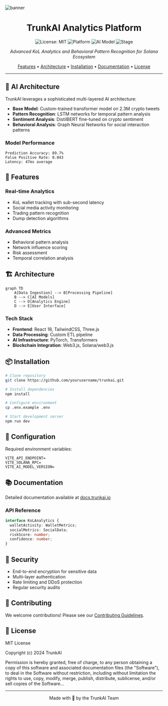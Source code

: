 ![banner](./nouveau_projet(5).png)

<div align="center">

# TrunkAI Analytics Platform

![License: MIT](https://img.shields.io/badge/License-MIT-yellow.svg)
![Platform](https://img.shields.io/badge/platform-Solana-blue)
![AI Model](https://img.shields.io/badge/AI-Transformer%20Architecture-green)
![Stage](https://img.shields.io/badge/stage-Alpha%20v0.1.0-red)

*Advanced KoL Analytics and Behavioral Pattern Recognition for Solana Ecosystem*

[Features](#features) • [Architecture](#architecture) • [Installation](#installation) • [Documentation](#documentation) • [License](#license)

</div>

---

## 🧠 AI Architecture

TrunkAI leverages a sophisticated multi-layered AI architecture:

- **Base Model**: Custom-trained transformer model on 2.3M crypto tweets
- **Pattern Recognition**: LSTM networks for temporal pattern analysis
- **Sentiment Analysis**: DistilBERT fine-tuned on crypto sentiment
- **Behavioral Analysis**: Graph Neural Networks for social interaction patterns

### Model Performance
```
Prediction Accuracy: 89.7%
False Positive Rate: 0.043
Latency: 47ms average
```

## 🚀 Features

### Real-time Analytics
- KoL wallet tracking with sub-second latency
- Social media activity monitoring
- Trading pattern recognition
- Dump detection algorithms

### Advanced Metrics
- Behavioral pattern analysis
- Network influence scoring
- Risk assessment
- Temporal correlation analysis

## 🏗 Architecture

```mermaid
graph TD
    A[Data Ingestion] --> B[Processing Pipeline]
    B --> C[AI Models]
    C --> D[Analytics Engine]
    D --> E[User Interface]
```

### Tech Stack
- **Frontend**: React 18, TailwindCSS, Three.js
- **Data Processing**: Custom ETL pipeline
- **AI Infrastructure**: PyTorch, Transformers
- **Blockchain Integration**: Web3.js, Solana/web3.js

## 📦 Installation

```bash
# Clone repository
git clone https://github.com/yourusername/trunkai.git

# Install dependencies
npm install

# Configure environment
cp .env.example .env

# Start development server
npm run dev
```

## 🔧 Configuration

Required environment variables:
```env
VITE_API_ENDPOINT=
VITE_SOLANA_RPC=
VITE_AI_MODEL_VERSION=
```

## 📚 Documentation

Detailed documentation available at [docs.trunkai.io](https://docs.trunkai.io)

### API Reference

```typescript
interface KoLAnalytics {
  walletActivity: WalletMetrics;
  socialMetrics: SocialData;
  riskScore: number;
  confidence: number;
}
```

## 🔐 Security

- End-to-end encryption for sensitive data
- Multi-layer authentication
- Rate limiting and DDoS protection
- Regular security audits

## 🤝 Contributing

We welcome contributions! Please see our [Contributing Guidelines](CONTRIBUTING.md).

## 📄 License

MIT License

Copyright (c) 2024 TrunkAI

Permission is hereby granted, free of charge, to any person obtaining a copy
of this software and associated documentation files (the "Software"), to deal
in the Software without restriction, including without limitation the rights
to use, copy, modify, merge, publish, distribute, sublicense, and/or sell
copies of the Software...

---

<div align="center">
Made with 🧠 by the TrunkAI Team
</div>
